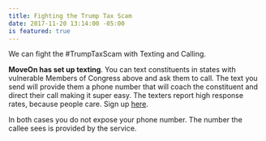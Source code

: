 ```yaml
---
title: Fighting the Trump Tax Scam
date: 2017-11-20 13:14:00 -05:00
is featured: true
---
```


We can fight the #TrumpTaxScam with Texting and Calling.

**MoveOn has set up texting**. You can text constituents in states with vulnerable Members of Congress above and ask them to call. The text you send will provide them a phone number that will coach the constituent and direct their call making it super easy. The texters report high response rates, because people care. 
Sign up [here](https://act.moveon.org/survey/mo-text-team-schedule/).

In both cases you do not expose your phone number. The number the callee sees is provided by the service.
